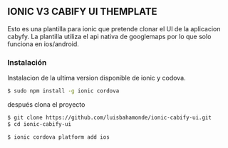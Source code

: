 ## IONIC V3 CABIFY UI THEMPLATE

Esto es una plantilla para ionic que pretende clonar el UI de la aplicacion cabyfy. La plantilla utiliza el api nativa de googlemaps por lo que solo funciona en ios/android. 

### Instalación

Instalacion de la ultima version disponible de ionic y codova.

```bash
$ sudo npm install -g ionic cordova

```

después clona el proyecto

```bash
$ git clone https://github.com/luisbahamonde/ionic-cabify-ui.git
$ cd ionic-cabify-ui
```

```bash
$ ionic cordova platform add ios
```



